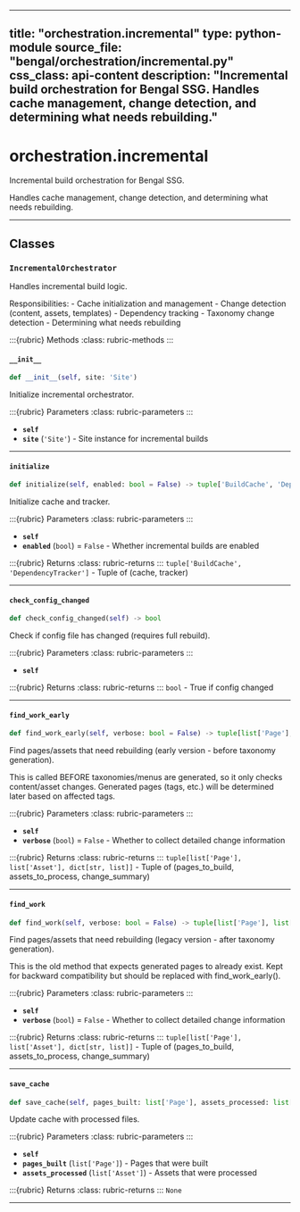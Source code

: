 
---
title: "orchestration.incremental"
type: python-module
source_file: "bengal/orchestration/incremental.py"
css_class: api-content
description: "Incremental build orchestration for Bengal SSG.  Handles cache management, change detection, and determining what needs rebuilding."
---

# orchestration.incremental

Incremental build orchestration for Bengal SSG.

Handles cache management, change detection, and determining what needs rebuilding.

---

## Classes

### `IncrementalOrchestrator`


Handles incremental build logic.

Responsibilities:
    - Cache initialization and management
    - Change detection (content, assets, templates)
    - Dependency tracking
    - Taxonomy change detection
    - Determining what needs rebuilding




:::{rubric} Methods
:class: rubric-methods
:::
#### `__init__`
```python
def __init__(self, site: 'Site')
```

Initialize incremental orchestrator.



:::{rubric} Parameters
:class: rubric-parameters
:::
- **`self`**
- **`site`** (`'Site'`) - Site instance for incremental builds





---
#### `initialize`
```python
def initialize(self, enabled: bool = False) -> tuple['BuildCache', 'DependencyTracker']
```

Initialize cache and tracker.



:::{rubric} Parameters
:class: rubric-parameters
:::
- **`self`**
- **`enabled`** (`bool`) = `False` - Whether incremental builds are enabled

:::{rubric} Returns
:class: rubric-returns
:::
`tuple['BuildCache', 'DependencyTracker']` - Tuple of (cache, tracker)




---
#### `check_config_changed`
```python
def check_config_changed(self) -> bool
```

Check if config file has changed (requires full rebuild).



:::{rubric} Parameters
:class: rubric-parameters
:::
- **`self`**

:::{rubric} Returns
:class: rubric-returns
:::
`bool` - True if config changed




---
#### `find_work_early`
```python
def find_work_early(self, verbose: bool = False) -> tuple[list['Page'], list['Asset'], dict[str, list]]
```

Find pages/assets that need rebuilding (early version - before taxonomy generation).

This is called BEFORE taxonomies/menus are generated, so it only checks content/asset changes.
Generated pages (tags, etc.) will be determined later based on affected tags.



:::{rubric} Parameters
:class: rubric-parameters
:::
- **`self`**
- **`verbose`** (`bool`) = `False` - Whether to collect detailed change information

:::{rubric} Returns
:class: rubric-returns
:::
`tuple[list['Page'], list['Asset'], dict[str, list]]` - Tuple of (pages_to_build, assets_to_process, change_summary)




---
#### `find_work`
```python
def find_work(self, verbose: bool = False) -> tuple[list['Page'], list['Asset'], dict[str, list]]
```

Find pages/assets that need rebuilding (legacy version - after taxonomy generation).

This is the old method that expects generated pages to already exist.
Kept for backward compatibility but should be replaced with find_work_early().



:::{rubric} Parameters
:class: rubric-parameters
:::
- **`self`**
- **`verbose`** (`bool`) = `False` - Whether to collect detailed change information

:::{rubric} Returns
:class: rubric-returns
:::
`tuple[list['Page'], list['Asset'], dict[str, list]]` - Tuple of (pages_to_build, assets_to_process, change_summary)




---
#### `save_cache`
```python
def save_cache(self, pages_built: list['Page'], assets_processed: list['Asset']) -> None
```

Update cache with processed files.



:::{rubric} Parameters
:class: rubric-parameters
:::
- **`self`**
- **`pages_built`** (`list['Page']`) - Pages that were built
- **`assets_processed`** (`list['Asset']`) - Assets that were processed

:::{rubric} Returns
:class: rubric-returns
:::
`None`




---
